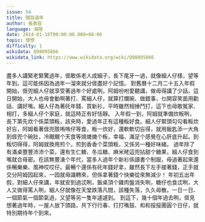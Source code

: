 ```yaml
---
issue: 54
title: 閒談過年
author: 張美容
language: 海陸
date: 2014-01-16T00:00:00.000+08:00
topic: 懷想
difficulty: 1
wikidata: Q98095866
wikidata_link: https://www.wikidata.org/wiki/Q98095866
---
```

盡多人講緊老緊驚過年，𠊎敢係老人成細子，長下尾牙一過，就像細人仔樣，望等年到。這可能係因為過年一溜來就分𠊎盡好个記憶。
對舊曆十二月二十五入年假開始，𠊎兜細人仔就享受著過年个好處咧，阿姆吩咐愛聽講，做毋得講了少話。這日開始，大人也毋會動啊著打、罵細人仔，就算打爛碗、做錯事，乜開容笑面用勸話、講好嘴。細人仔為著矺年錢、買新衫，平時雖然相捶鬥打，這下也毋敢冤家、相打，多細人仔个家庭，就這時正有好恬靜。
入年假一到，阿姆就準備炊粄咧，長下第先炊个係菜頭粄，該央時，愛過年正有這種粄好食。細人仔緊頭勾勾看粄炊好吂，阿姆看著𠊎兜胲哊哊仔等食，粄一炊好，還軟軟切吂得，就用飯匙添一大角到𠊎兜个碗肚，冷颼颼个天食等燒熝熝个粄，幸福、滿足个感覺在心肝底升起。到粄切得得，阿姆就換用煎个，煎到香香个菜頭粄，又係另一種好味緒。
過年除了有滿桌豐豐沛沛个菜，還有生仁糖、冬瓜糖、麻米粩這兜拈甜个糖果，細人仔食到嘴就合毋密。在該無豐湧个年代，當多人過年个新衫係讀書个制服，毋過著起來還係暢樂樂、風神哎哎仔。最暢个還係有矺年錢好拿，雖然長下左手接著錢，正手就交分阿姆囥起來，一囥就毋識轉來，但係拿著錢个快樂從來無減少！
年初五出年假，對細人仔來講，年就安到過忒咧，飯桌頂个雞肉盤消失咧，糖仔也食忒咧，大人又做得罵人咧，細人仔就像在天堂跌落凡間，該種失落，久久毋散。一日一日、一個節氣一個節氣過，又望等另一隻年遽遽到。
到這下，幾十個年過去咧，𠊎見想著過年時，一屋人放下頭路，共下行行春、打打嘴鼓、和和挼挼團圓个日仔，就特別期待年个到來。